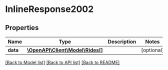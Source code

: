 # InlineResponse2002

## Properties
Name | Type | Description | Notes
------------ | ------------- | ------------- | -------------
**data** | [**\OpenAPI\Client\Model\Rides[]**](Rides.md) |  | [optional] 

[[Back to Model list]](../README.md#documentation-for-models) [[Back to API list]](../README.md#documentation-for-api-endpoints) [[Back to README]](../README.md)


